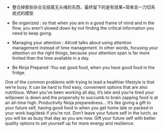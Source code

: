 
- 整合掉那些杂合无结尾无头绪的东西，最终留下的是有效果=简单且一刀切系统式的模型

- Be organized : so that when you are in a good frame of mind and in the flow, you aren’t slowed down by not finding the critical information you need to keep going.

- Managing your attention : Allcott talks about using attention management instead of time management. In other words, focusing your attention on the right things, because your attention span is far more limited than the time available in a day.

- Be Ninja Prepared :You eat good food, when you have good food in the fridge.

One of the common problems with trying to lead a healthier lifestyle is that we’re busy. It can be hard to find easy, convenient options that are also nutritious. When you’ve been working all day, it’s late and you’re tired your willpower is down and the propensity to succumb to brain zapping food is at an all-time high. Productivity Ninja preparedness...  It’s like giving a gift to your future self, having good food in when you get home late or packed in your work bag/desk if you’re not. Don’t leave your future self in the lurch, as you will be as busy that day as you are now. Gift your future self with better quality options to set yourself up for more energy and resilience.
